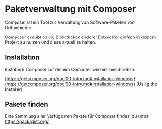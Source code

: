 # Paketverwaltung mit Composer

Composer ist ein Tool zur Verwaltung von Software-Paketen von Drittanbietern.

Composer erlaubt es dir, Bibliotheken anderer Entwickler einfach in deinem Projekt zu nutzen und diese aktuell zu halten.

## Installation

Installiere Composer auf deinem Computer wie hier beschrieben:

[https://getcomposer.org/doc/00-intro.md#installation-windows](https://getcomposer.org/doc/00-intro.md#installation-windows) (Using the Installer)

## Pakete finden

Eine Sammlung aller Verfügbaren Pakete für Composer findest du unter https://packagist.org/